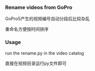 ### Rename videos from GoPro

GoPro5产生的视频编号自动分段后比较杂乱

重命名方便按时间排序
### Usage

run the rename.py in the video catalog

直接在视频目录运行py文件即可

